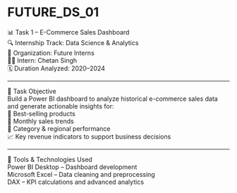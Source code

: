 # FUTURE_DS_01
📊 Task 1 – E-Commerce Sales Dashboard<br>
🔍 Internship Track: Data Science & Analytics<br>
🏢 Organization: Future Interns<br>
👨‍💻 Intern: Chetan Singh<br>
🗓️ Duration Analyzed: 2020–2024<br>
<hr>
📌 Task Objective<br>
Build a Power BI dashboard to analyze historical e-commerce sales data and generate actionable insights for:<br>
🛒 Best-selling products<br>
📅 Monthly sales trends<br>
🧱 Category & regional performance<br>
📈 Key revenue indicators to support business decisions<br>
<hr>
🧰 Tools & Technologies Used<br>
Power BI Desktop – Dashboard development<br>
Microsoft Excel – Data cleaning and preprocessing<br>
DAX – KPI calculations and advanced analytics<br>
